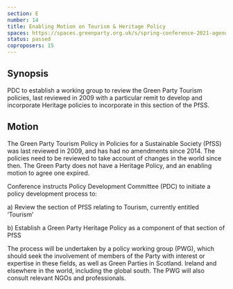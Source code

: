 ```yaml
---
section: E
number: 14
title: Enabling Motion on Tourism & Heritage Policy
spaces: https://spaces.greenparty.org.uk/s/spring-conference-2021-agenda-forum2/?contentId=77471
status: passed
coproposers: 15
---
```

## Synopsis

PDC to establish a working group to review the Green Party Tourism policies, last reviewed in 2009 with a particular remit to develop and incorporate Heritage policies to incorporate in this section of the PfSS.

## Motion

The Green Party Tourism Policy in Policies for a Sustainable Society (PfSS) was last reviewed in 2009, and has had no amendments since 2014. The policies need to be reviewed to take account of changes in the world since then. The Green Party does not have a Heritage Policy, and an enabling motion to agree one expired.

Conference instructs Policy Development Committee (PDC) to initiate a policy development process to:

a)       Review the section of PfSS relating to Tourism, currently entitled ‘Tourism’

b)      Establish a Green Party Heritage Policy as a component of that section of PfSS

The process will be undertaken by a policy working group (PWG), which should seek the involvement of members of the Party with interest or expertise in these fields, as well as Green Parties in Scotland. Ireland and elsewhere in the world, including the global south. The PWG will also consult relevant NGOs and professionals.

